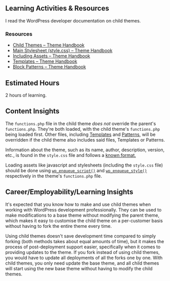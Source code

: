 Learning Activities & Resources
-------------------------------
I read the WordPress developer documentation on child themes.

### Resources
 * [Child Themes – Theme Handbook](https://developer.wordpress.org/themes/advanced-topics/child-themes/)
 * [Main Stylesheet (style.css) – Theme Handbook](https://developer.wordpress.org/themes/core-concepts/main-stylesheet/)
 * [Including Assets – Theme Handbook](https://developer.wordpress.org/themes/core-concepts/including-assets/)
 * [Templates – Theme Handbook](https://developer.wordpress.org/themes/templates/)
 * [Block Patterns – Theme Handbook](https://developer.wordpress.org/themes/features/block-patterns/)

Estimated Hours
---------------
2 hours of learning.

Content Insights
----------------
The `functions.php` file in the child theme *does not* override the parent's `functions.php`. They're both loaded, with the child theme's `functions.php` being loaded first. Other files,
including [Templates](https://developer.wordpress.org/themes/templates/) and [Patterns](https://developer.wordpress.org/themes/features/block-patterns/), will be overridden if the child theme also includes said files, Templates or Patterns.

Information about the theme, such as its name, author, description, version, etc., is found in the `style.css` file and follows a [known format.](https://developer.wordpress.org/themes/core-concepts/main-stylesheet/)

Loading assets like javascript and stylesheets (including the `style.css` file) should be done using [`wp_enqueue_script()`](https://developer.wordpress.org/reference/functions/wp_enqueue_script/) and [`wp_enqueue_style()`](https://developer.wordpress.org/reference/functions/wp_enqueue_style/) respectively in the theme's `functions.php` file.

Career/Employability/Learning Insights
--------------------------------------
It's expected that you know how to make and use child themes when working with WordPress development professionally. They can be used to make modifications to a base theme without modifying the parent theme,
which makes it easy to customise the child theme on a per-customer basis without having to fork the entire theme every time.

Using child themes doesn't save development time compared to simply forking (both methods takes about equal amounts of time), but it makes the process of post-deployment support easier, specifically when
it comes to providing updates to the theme. If you fork instead of using child themes, you would have to update all deployments of all the forks one by one. With child themes, you only need update the
base theme, and all child themes will start using the new base theme without having to modify the child themes.
